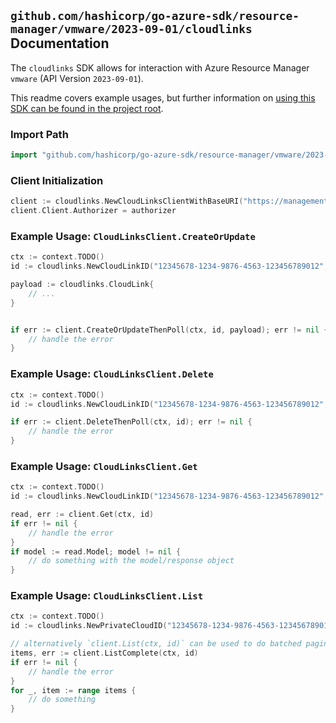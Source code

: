 
## `github.com/hashicorp/go-azure-sdk/resource-manager/vmware/2023-09-01/cloudlinks` Documentation

The `cloudlinks` SDK allows for interaction with Azure Resource Manager `vmware` (API Version `2023-09-01`).

This readme covers example usages, but further information on [using this SDK can be found in the project root](https://github.com/hashicorp/go-azure-sdk/tree/main/docs).

### Import Path

```go
import "github.com/hashicorp/go-azure-sdk/resource-manager/vmware/2023-09-01/cloudlinks"
```


### Client Initialization

```go
client := cloudlinks.NewCloudLinksClientWithBaseURI("https://management.azure.com")
client.Client.Authorizer = authorizer
```


### Example Usage: `CloudLinksClient.CreateOrUpdate`

```go
ctx := context.TODO()
id := cloudlinks.NewCloudLinkID("12345678-1234-9876-4563-123456789012", "example-resource-group", "privateCloudValue", "cloudLinkValue")

payload := cloudlinks.CloudLink{
	// ...
}


if err := client.CreateOrUpdateThenPoll(ctx, id, payload); err != nil {
	// handle the error
}
```


### Example Usage: `CloudLinksClient.Delete`

```go
ctx := context.TODO()
id := cloudlinks.NewCloudLinkID("12345678-1234-9876-4563-123456789012", "example-resource-group", "privateCloudValue", "cloudLinkValue")

if err := client.DeleteThenPoll(ctx, id); err != nil {
	// handle the error
}
```


### Example Usage: `CloudLinksClient.Get`

```go
ctx := context.TODO()
id := cloudlinks.NewCloudLinkID("12345678-1234-9876-4563-123456789012", "example-resource-group", "privateCloudValue", "cloudLinkValue")

read, err := client.Get(ctx, id)
if err != nil {
	// handle the error
}
if model := read.Model; model != nil {
	// do something with the model/response object
}
```


### Example Usage: `CloudLinksClient.List`

```go
ctx := context.TODO()
id := cloudlinks.NewPrivateCloudID("12345678-1234-9876-4563-123456789012", "example-resource-group", "privateCloudValue")

// alternatively `client.List(ctx, id)` can be used to do batched pagination
items, err := client.ListComplete(ctx, id)
if err != nil {
	// handle the error
}
for _, item := range items {
	// do something
}
```
